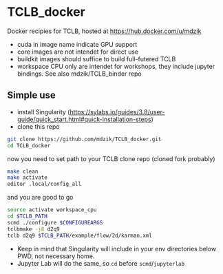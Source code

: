 # TCLB_docker

Docker recipies for TCLB, hosted at https://hub.docker.com/u/mdzik

- cuda in image name indicate GPU support
- core images are not intendet for direct use
- buildkit images should suffice to build full-futered TCLB
- workspace CPU only are intendet for workshops, they include jupyter bindings. See also mdzik/TCLB_binder repo

## Simple use

- install Singularity (https://sylabs.io/guides/3.8/user-guide/quick_start.html#quick-installation-steps)
- clone this repo

```.sh
git clone https://github.com/mdzik/TCLB_docker.git
cd TCLB_docker
```

now you need to set path to your TCLB clone repo (cloned fork probably)

```.sh
make clean
make activate
editor .local/config_all
```

and you are good to go

```.sh
source activate workspace_cpu
cd $TCLB_PATH
scmd ./configure $CONFIGUREARGS 
tclbmake -j8 d2q9
tclb d2q9 $TCLB_PATH/example/flow/2d/karman.xml 
```

- Keep in mind that Singularity will include in your env directories below  PWD, not necessary home.
- Jupyter Lab will do the same, so `cd` before `scmd`/`jupyterlab`
